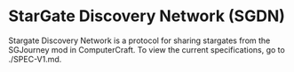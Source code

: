 # StarGate Discovery Network (SGDN)
Stargate Discovery Network is a protocol for
sharing stargates from the SGJourney mod in
ComputerCraft. To view the current specifications,
go to ./SPEC-V1.md.
